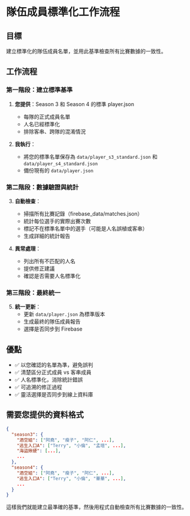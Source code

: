 # 隊伍成員標準化工作流程

## 目標
建立標準化的隊伍成員名單，並用此基準檢查所有比賽數據的一致性。

## 工作流程

### 第一階段：建立標準基準
1. **您提供**：Season 3 和 Season 4 的標準 player.json
   - 每隊的正式成員名單
   - 人名已經標準化
   - 排除客串、跨隊的混淆情況

2. **我執行**：
   - 將您的標準名單保存為 `data/player_s3_standard.json` 和 `data/player_s4_standard.json`
   - 備份現有的 `data/player.json`

### 第二階段：數據驗證與統計
3. **自動檢查**：
   - 掃描所有比賽記錄（firebase_data/matches.json）
   - 統計每位選手的實際出賽次數
   - 標記不在標準名單中的選手（可能是人名誤植或客串）
   - 生成詳細的統計報告

4. **異常處理**：
   - 列出所有不匹配的人名
   - 提供修正建議
   - 確認是否需要人名標準化

### 第三階段：最終統一
5. **統一更新**：
   - 更新 `data/player.json` 為標準版本
   - 生成最終的隊伍成員報告
   - 選擇是否同步到 Firebase

## 優點
- ✅ 以您確認的名單為準，避免誤判
- ✅ 清楚區分正式成員 vs 客串成員
- ✅ 人名標準化，消除統計錯誤
- ✅ 可追溯的修正過程
- ✅ 靈活選擇是否同步到線上資料庫

## 需要您提供的資料格式
```json
{
  "season3": {
    "酒空組": ["阿堯", "瘦子", "阿仁", ...],
    "逃生入口A": ["Terry", "小倫", "孟瑄", ...],
    "海盜揪硬": [...],
    ...
  },
  "season4": {
    "酒空組": ["阿堯", "瘦子", "阿仁", ...],
    "逃生入口A": ["Terry", "小倫", "華華", ...],
    ...
  }
}
```

這樣我們就能建立最準確的基準，然後用程式自動檢查所有比賽數據的一致性。 
